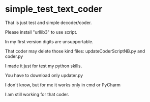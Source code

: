 # simple_test_text_coder
That is just test and simple decoder/coder.

Please install "urllib3" to use script.

In my first version digits are unsupportable.

That coder may delete those kind files: updateCoderScriptNB.py and coder.py

I made it just for test my python skills.

You have to download only updater.py

I don't know, but for me it works only in cmd or PyCharm

I am still working for that coder.
